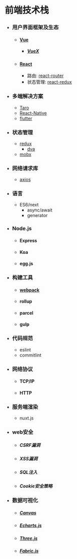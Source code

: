 # 前端技术栈

- ### 用户界面框架及生态
  - #### [Vue](https://cn.vuejs.org/v2/guide/)
    - ##### [VueX](https://vuex.vuejs.org/guide/)
  - #### [React](https://react.docschina.org/)
    - 路由: [react-router](http://react-guide.github.io/react-router-cn/docs/API.html)
    - 状态管理: [react-redux](http://cn.redux.js.org/docs/react-redux/index.html)

- ### 多端解决方案
  - [Taro](http://taro-docs.jd.com/taro/docs/README.html)
  - [React-Native](https://reactnative.cn/)
  - [flutter](https://flutterchina.club/docs/)

- ### 状态管理
  - [redux](https://www.redux.org.cn/)
    - [dva](https://dvajs.com/guide/)
  - [mobx](https://cn.mobx.js.org/)

- ### 网络请求库
  - [axios](http://www.axios-js.com/zh-cn/docs/)

- ### 语言
  - ES6/next
    - async/await
    - generator

- ### Node.js
  - #### Express
  - #### Koa
  - #### egg.js

- ### 构建工具
  - #### [webpack](https://webpackjs.com/concepts/)
  - #### rollup
  - #### parcel
  - #### gulp

- ### 代码规范
  - eslint
  - commitlint

- ### 网络协议
  - #### TCP/IP
  - #### HTTP

- ### 服务端渲染
  - nuxt.js

- ### web安全
  - ##### CSRF漏洞
  - ##### XSS漏洞
  - ##### SQL注入
  - ##### Cookie安全策略

- ### 数据可视化
  - ##### [Canvas](http://www.w3school.com.cn/tags/html_ref_canvas.asp)
  - ##### [Echarts.js](https://echarts.baidu.com/index.html)
  - ##### [Three.js](https://threejs.org/)
  - ##### [Fabric.js](http://fabricjs.com/docs/)